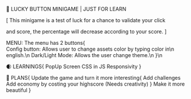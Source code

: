 🐢 LUCKY BUTTON MINIGAME | JUST FOR LEARN

[ This minigame is a test of luck for a chance to validate your click  

and score, the percentage will decrease according to your score.   ]  



MENU: The menu has 2 buttons{<br>
  Config button: Allows user to change assets color by typing color in\n
  english.\n
  Dark/Light Mode: Allows the user change theme.\n
}\n

🌒 LEARNINGS{
PopUp Screen
CSS in JS
Responsivity
}

🦎 PLANS{
Update the game and turn it more interesting{
  Add challenges
  Add economy by costing your highscore
  (Needs creativity)
  }
Make it more beautiful
}
